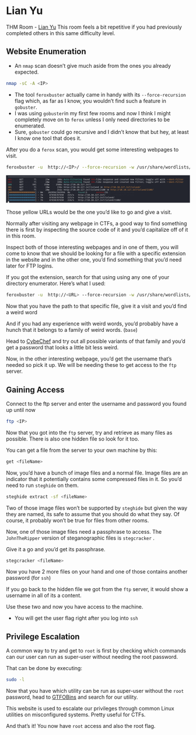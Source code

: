 # Lian Yu

THM Room - [Lian Yu](https://tryhackme.com/r/room/lianyu)
This room feels a bit repetitive if you had previously completed others in this same difficulty level.

## Website Enumeration

- An `nmap` scan doesn’t give much aside from the ones you already expected.

```bash
nmap -sC -A <IP>
```

- The tool `feroxbuster` actually came in handy with its `--force-recursion` flag which, as far as I know, you wouldn’t find such a feature in `gobuster`.
- I was using `gobuster`in my first few rooms and now I think I might completely move on to `ferox` unless I only need directories to be enumerated.
- Sure, `gobuster` could go recursive and I didn’t know that but hey, at least I know one tool that does it.

After you do a `ferox` scan, you would get some interesting webpages to visit.

```bash
feroxbuster -u  http://<IP>/ --force-recursion -w /usr/share/wordlists/dirbuster/directory-list-2.3-small.txt
```

![image.png](image.png)

Those yellow URLs would be the one you’d like to go and give a visit.

Normally after visiting any webpage in CTFs, a good way to find something there is first by inspecting the source code of it and you’d capitalize off of it in this room.

Inspect both of those interesting webpages and in one of them, you will come to know that we should be looking for a file with a specific extension in the website and in the other one, you’d find something that you’d need later for FTP logins.

If you got the extension, search for that using using any one of your directory enumerator. Here’s what I used: 

```bash
feroxbuster -u  http://<URL> --force-recursion -w /usr/share/wordlists/dirbuster/directory-list-2.3-small.txt -x <EXTENSION>
```

Now that you have the path to that specific file, give it a visit and you’d find a weird word

And if you had any experience with weird words, you’d probably have a hunch that it belongs to a family of weird words. (`base`)

Head to [CybeChef](https://gchq.github.io/CyberChef/) and try out all possible variants of that family and you’d get a password that looks a little bit less weird.

Now, in the other interesting webpage, you’d get the username that’s needed so pick it up. We will be needing these to get access to the  `ftp` server.

## Gaining Access

Connect to the ftp server and enter the username and password you found up until now

```bash
ftp <IP>
```

Now that you got into the `ftp` server, try and retrieve as many files as possible. There is also one hidden file so look for it too.

You can get a file from the server to your own machine by this:

```bash
get <fileName>
```

Now, you’d have a bunch of image files and a normal file. Image files are an indicator that it potentially contains some compressed files in it. So you’d need to run `steghide` on them.

```bash
steghide extract -sf <fileName>
```

Two of those image files won’t be supported by `steghide` but given the way they are named, its safe to assume that you should do what they say. Of course, it probably won’t be true for files from other rooms.

Now, one of those image files need a passphrase to access. The `JohnTheRipper` version of steganographic files is `stegcracker` .

Give it a go and you’d get its passphrase.

```bash
stegcracker <fileName>
```

Now you have 2 more files on your hand and one of those contains another password (for `ssh`)

If you go back to the hidden file we got from the `ftp` server, it would show a username in all of its a content.

Use these two and now you have access to the machine.

- You will get the user flag right after you log into `ssh`

## Privilege Escalation

A common way to try and get to `root` is first by checking which commands can our user can run as super-user without needing the root password.

That can be done by executing:

```bash
sudo -l
```

Now that you have which utility can be run as super-user without the `root` password, head to [GTFOBins](https://gtfobins.github.io/) and search for our utility.

This website is used to escalate our privileges through common Linux utilities on misconfigured systems. Pretty useful for CTFs.

And that’s it! You now have `root` access and also the root flag.
